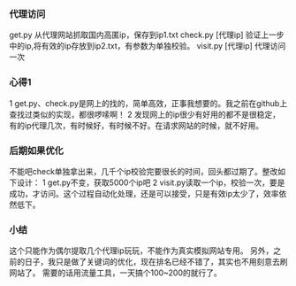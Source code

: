 ### 代理访问
get.py               从代理网站抓取国内高匿ip，保存到ip1.txt
check.py [代理ip]     验证上一步中的ip,将有效的ip存放到ip2.txt，有参数为单独校验。
visit.py [代理ip]     代理访问一次

### 心得1
1 get.py、check.py是网上的找的，简单高效，正事我想要的。我之前在github上查找过类似的实现，都很啰嗦啊！
2 发现网上的ip很少有好用的都不是很稳定，有的ip代理几次，有时候好，有时候不好。在请求网站的时候，就不好用。

### 后期如果优化
不能吧check单独拿出来，几千个ip校验完要很长的时间，回头都过期了。整改如下设计：
1 get.py不变，获取5000个ip吧
2 visit.py读取一个ip，校验一次，要是成功，才访问。这个过程自动化处理，还是可以接受，只是有效ip太少了，效率依然低下。 

### 小结
这个只能作为偶尔提取几个代理ip玩玩，不能作为真实模拟网站专用。
另外，之前的日子，我只是做了关键词的优化，现在排名已经不错了，其实也不用刻意去刷网站了。
需要的话用流量工具，一天搞个100~200的就行了。